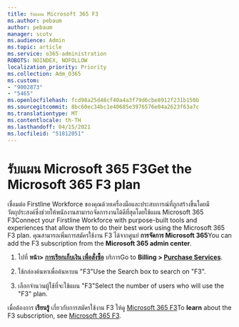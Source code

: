 ```yaml
---
title: รับแผน Microsoft 365 F3
ms.author: pebaum
author: pebaum
manager: scotv
ms.audience: Admin
ms.topic: article
ms.service: o365-administration
ROBOTS: NOINDEX, NOFOLLOW
localization_priority: Priority
ms.collection: Adm_O365
ms.custom:
- "9002873"
- "5465"
ms.openlocfilehash: fcd98a25d48cf40a4a3f79d6cbe8912f231b150b
ms.sourcegitcommit: 8bc60ec34bc1e40685e3976576e04a2623f63a7c
ms.translationtype: MT
ms.contentlocale: th-TH
ms.lasthandoff: 04/15/2021
ms.locfileid: "51812051"
---
```

# <a name="get-the-microsoft-365-f3-plan"></a><span data-ttu-id="d2b05-102">รับแผน Microsoft 365 F3</span><span class="sxs-lookup"><span data-stu-id="d2b05-102">Get the Microsoft 365 F3 plan</span></span>

<span data-ttu-id="d2b05-103">เชื่อมต่อ Firstline Workforce ของคุณด้วยเครื่องมือและประสบการณ์ที่ถูกสร้างขึ้นโดยมีวัตถุประสงค์ซึ่งช่วยให้พนักงานสามารถจัดการงานได้ดีที่สุดโดยใช้แผน Microsoft 365 F3</span><span class="sxs-lookup"><span data-stu-id="d2b05-103">Connect your Firstline Workforce with purpose-built tools and experiences that allow them to do their best work using the Microsoft 365 F3 plan.</span></span> <span data-ttu-id="d2b05-104">คุณสามารถเพิ่มการสมัครใช้งาน F3 ได้จากศูนย์ **การจัดการ Microsoft 365**</span><span class="sxs-lookup"><span data-stu-id="d2b05-104">You can add the F3 subscription from the **Microsoft 365 admin center**.</span></span>

1. <span data-ttu-id="d2b05-105">ไปที่ **หน้า> [การเรียกเก็บเงิน เพื่อสั่งซื้อ](https://go.microsoft.com/fwlink/p/?linkid=868433)** บริการ</span><span class="sxs-lookup"><span data-stu-id="d2b05-105">Go to **Billing > [Purchase Services](https://go.microsoft.com/fwlink/p/?linkid=868433)**.</span></span>

2. <span data-ttu-id="d2b05-106">ใช้กล่องค้นหาเพื่อค้นหาบน "F3"</span><span class="sxs-lookup"><span data-stu-id="d2b05-106">Use the Search box to search on "F3".</span></span>

3. <span data-ttu-id="d2b05-107">เลือกจํานวนผู้ใช้ที่จะใช้แผน "F3"</span><span class="sxs-lookup"><span data-stu-id="d2b05-107">Select the number of users who will use the "F3" plan.</span></span>

<span data-ttu-id="d2b05-108">เมื่อต้องการ **เรียนรู้** เกี่ยวกับการสมัครใช้งาน F3 ให้ดู [Microsoft 365 F3](https://www.microsoft.com/microsoft-365/microsoft-365-enterprise-f3?activetab=pivot%3aoverviewtab)</span><span class="sxs-lookup"><span data-stu-id="d2b05-108">To **learn** about the F3 subscription, see [Microsoft 365 F3](https://www.microsoft.com/microsoft-365/microsoft-365-enterprise-f3?activetab=pivot%3aoverviewtab).</span></span>
